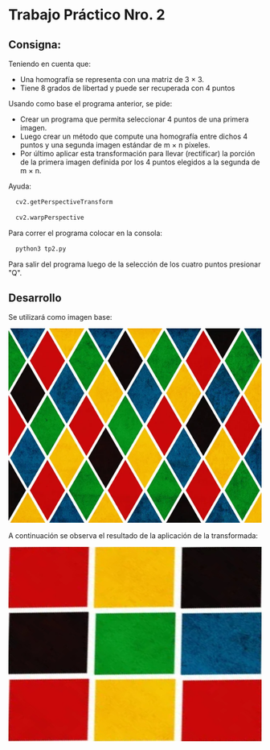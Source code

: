 # Trabajo Práctico Nro. 2

## Consigna: 
Teniendo en cuenta que:
- Una homografía se representa con una matriz de 3 × 3.
- Tiene 8 grados de libertad y puede ser recuperada con 4 puntos 

Usando como base el programa anterior, se pide:

- Crear un programa que permita seleccionar 4 puntos de una primera imagen.
- Luego crear un método que compute una homografía entre dichos 4 puntos y una
segunda imagen estándar de m × n pixeles.
- Por último aplicar esta transformación para llevar (rectificar) la porción de la primera
imagen definida por los 4 puntos elegidos a la segunda de m × n.

Ayuda: 

```sh
  cv2.getPerspectiveTransform
  ```
```sh
  cv2.warpPerspective
  ```

Para correr el programa colocar en la consola:
```sh
  python3 tp2.py
  ```

Para salir del programa luego de la selección de los cuatro puntos presionar "Q".

## Desarrollo

Se utilizará como imagen base:

![Imagen destino](images\SRC.jpg)

A continuación se observa el resultado de la aplicación de la transformada: 

![Resultado](images\resultado_tp3.jpg)

